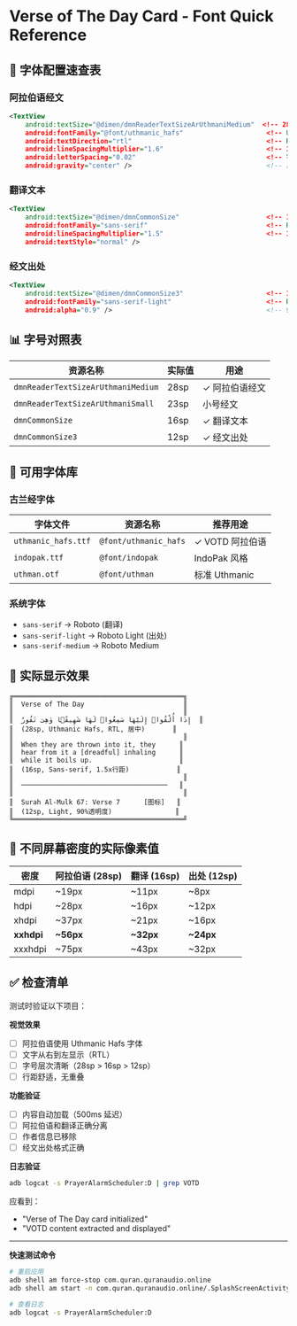 # Verse of The Day Card - Font Quick Reference

## 🎯 字体配置速查表

### 阿拉伯语经文
```xml
<TextView
    android:textSize="@dimen/dmnReaderTextSizeArUthmaniMedium"  <!-- 28sp -->
    android:fontFamily="@font/uthmanic_hafs"                     <!-- Uthmanic Hafs -->
    android:textDirection="rtl"                                  <!-- RTL -->
    android:lineSpacingMultiplier="1.6"                          <!-- 1.6x 行距 -->
    android:letterSpacing="0.02"                                 <!-- 字间距 -->
    android:gravity="center" />                                  <!-- 居中 -->
```

### 翻译文本
```xml
<TextView
    android:textSize="@dimen/dmnCommonSize"                      <!-- 16sp -->
    android:fontFamily="sans-serif"                              <!-- Roboto -->
    android:lineSpacingMultiplier="1.5"                          <!-- 1.5x 行距 -->
    android:textStyle="normal" />
```

### 经文出处
```xml
<TextView
    android:textSize="@dimen/dmnCommonSize3"                     <!-- 12sp -->
    android:fontFamily="sans-serif-light"                        <!-- Roboto Light -->
    android:alpha="0.9" />                                       <!-- 90% 透明度 -->
```

## 📊 字号对照表

| 资源名称 | 实际值 | 用途 |
|---------|--------|------|
| `dmnReaderTextSizeArUthmaniMedium` | 28sp | ✓ 阿拉伯语经文 |
| `dmnReaderTextSizeArUthmaniSmall` | 23sp | 小号经文 |
| `dmnCommonSize` | 16sp | ✓ 翻译文本 |
| `dmnCommonSize3` | 12sp | ✓ 经文出处 |

## 🎨 可用字体库

### 古兰经字体
| 字体文件 | 资源名称 | 推荐用途 |
|---------|---------|---------|
| `uthmanic_hafs.ttf` | `@font/uthmanic_hafs` | ✓ VOTD 阿拉伯语 |
| `indopak.ttf` | `@font/indopak` | IndoPak 风格 |
| `uthman.otf` | `@font/uthman` | 标准 Uthmanic |

### 系统字体
- `sans-serif` → Roboto (翻译)
- `sans-serif-light` → Roboto Light (出处)
- `sans-serif-medium` → Roboto Medium

## 🔄 实际显示效果

```
╔═══════════════════════════════════════════╗
║  Verse of The Day                         ║
║                                           ║
║  إِذَا أُلْقُوا۟ إِلَيْهَا سَمِعُوا۟ لَهَا شَهِيقًۭا وَهِىَ تَفُورُ  ║
║  (28sp, Uthmanic Hafs, RTL, 居中)       ║
║                                           ║
║  When they are thrown into it, they      ║
║  hear from it a [dreadful] inhaling      ║
║  while it boils up.                      ║
║  (16sp, Sans-serif, 1.5x行距)            ║
║                                           ║
║  ─────────────────────────────────────   ║
║                                           ║
║  Surah Al-Mulk 67: Verse 7      [图标]   ║
║  (12sp, Light, 90%透明度)                ║
╚═══════════════════════════════════════════╝
```

## 📱 不同屏幕密度的实际像素值

| 密度 | 阿拉伯语 (28sp) | 翻译 (16sp) | 出处 (12sp) |
|-----|----------------|------------|------------|
| mdpi | ~19px | ~11px | ~8px |
| hdpi | ~28px | ~16px | ~12px |
| xhdpi | ~37px | ~21px | ~16px |
| **xxhdpi** | **~56px** | **~32px** | **~24px** |
| xxxhdpi | ~75px | ~43px | ~32px |

## ✅ 检查清单

测试时验证以下项目：

**视觉效果**
- [ ] 阿拉伯语使用 Uthmanic Hafs 字体
- [ ] 文字从右到左显示（RTL）
- [ ] 字号层次清晰（28sp > 16sp > 12sp）
- [ ] 行距舒适，无重叠

**功能验证**
- [ ] 内容自动加载（500ms 延迟）
- [ ] 阿拉伯语和翻译正确分离
- [ ] 作者信息已移除
- [ ] 经文出处格式正确

**日志验证**
```bash
adb logcat -s PrayerAlarmScheduler:D | grep VOTD
```
应看到：
- "Verse of The Day card initialized"
- "VOTD content extracted and displayed"

---

**快速测试命令**
```bash
# 重启应用
adb shell am force-stop com.quran.quranaudio.online
adb shell am start -n com.quran.quranaudio.online/.SplashScreenActivity

# 查看日志
adb logcat -s PrayerAlarmScheduler:D
```











